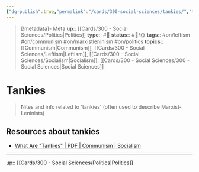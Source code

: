 ```yaml
---
{"dg-publish":true,"permalink":"/cards/300-social-sciences/tankies/","title":"Tankies"}
---
```


> [!metadata]- Meta
> **up**:: [[Cards/300 - Social Sciences/Politics\|Politics]]
> **type**:: #📝 
> **status**:: #📝/🌞
> **tags**::  #on/leftism #on/communism #on/marxistleninism #on/politics 
> **topics**:: [[Communism\|Communism]], [[Cards/300 - Social Sciences/Leftism\|Leftism]], [[Cards/300 - Social Sciences/Socialism\|Socialism]], [[Cards/300 - Social Sciences/300 - Social Sciences\|Social Sciences]]


# Tankies

> Nites and info related to 'tankies' (often used to describe Marxist-Leninists)

## Resources about tankies
- [What Are "Tankies" | PDF | Communism | Socialism](https://www.scribd.com/document/677219617/What-are-tankies)


---
up:: [[Cards/300 - Social Sciences/Politics\|Politics]]

